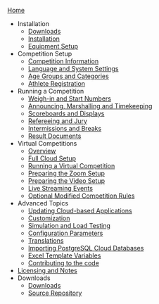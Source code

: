 [Home](index)
* Installation
  * [Downloads](Downloads)
  * [Installation](InstallationOverview)
  * [Equipment Setup](EquipmentSetup)
* Competition Setup
  * [Competition Information](Preparation)
  * [Language and System Settings](SystemSettings)
  * [Age Groups and Categories](Categories)
  * [Athlete Registration](Registration)
* Running a Competition
  * [Weigh-in and Start Numbers](WeighIn)
  * [Announcing, Marshalling and Timekeeping](Announcing)
  * [Scoreboards and Displays](Displays)
  * [Refereeing and Jury](Refereeing)
  * [Intermissions and Breaks](Breaks)
  * [Result Documents](Documents)
* Virtual Competitions
  * [Overview](VirtualOverview)
  * [Full Cloud Setup](HerokuLarge)
  * [Running a Virtual Competition](Zoom)
  * [Preparing the Zoom Setup](PrepareZoomBroadcasting)
  * [Preparing the Video Setup](OBS)
  * [Live Streaming Events](Streaming)
  * [Optional Modified Competition Rules](ModifiedRules)
* Advanced Topics
  * [Updating Cloud-based Applications](UpdatingCloudApplications)
  * [Customization](UploadingLocalSettings)
  * [Simulation and Load Testing](Simulation)
  * [Configuration Parameters](Configuration)
  * [Translations](Translation)
  * [Importing PostgreSQL Cloud Databases](PostgreSQL)
  * [Excel Template Variables](TemplateVariables)
  * [Contributing to the code](Gitpod)
* [Licensing and Notes](Licensing)
* Downloads
  * [Downloads](Downloads)
  * [Source Repository](https://github.com/jflamy/owlcms4)